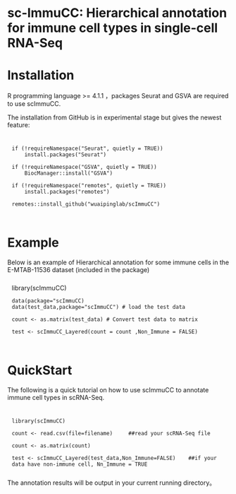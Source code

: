 # sc-ImmuCC: Hierarchical annotation for immune cell types in single-cell RNA-Seq 


# Installation
R programming language >= 4.1.1 ，packages Seurat and GSVA are required to use scImmuCC.

The installation from GitHub is in experimental stage but gives the newest feature:
<div style="backgroud-color: #f5f5f5; padding: 10px">
    
    if (!requireNamespace("Seurat", quietly = TRUE))
        install.packages("Seurat")
    
    if (!requireNamespace("GSVA", quietly = TRUE))
        BiocManager::install("GSVA")

    if (!requireNamespace("remotes", quietly = TRUE))
        install.packages("remotes")
    
    remotes::install_github("wuaipinglab/scImmuCC")
</div>

# Example
Below is an example of Hierarchical annotation for some immune cells in the E-MTAB-11536 dataset (included in the package)

<div style="backgroud-color: #f5f5f5; padding: 10px">
    library(scImmuCC)

    data(package="scImmuCC)
    data(test_data,package="scImmuCC") # load the test data

    count <- as.matrix(test_data) # Convert test data to matrix

    test <- scImmuCC_Layered(count = count ,Non_Immune = FALSE)

</div>


# QuickStart
The following is a quick tutorial on how to use scImmuCC to annotate immune cell types in scRNA-Seq.

<div style="backgroud-color: #f5f5f5; padding: 10px">
    
    library(scImmuCC)
    
    count <- read.csv(file=filename)     ##read your scRNA-Seq file
             
    count <- as.matrix(count)
    
    test <- scImmuCC_Layered(test_data,Non_Immune=FALSE)    ##if your data have non-immune cell, Nn_Immune = TRUE
            
</div>
The annotation results will be output in your current running directory。
            
            










